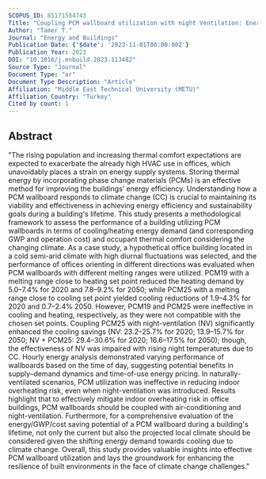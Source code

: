 ```yaml
---
SCOPUS_ID: 85171584743
Title: "Coupling PCM wallboard utilization with night Ventilation: Energy efficiency and overheating risk in office buildings under climate change impact"
Author: "Tamer T."
Journal: "Energy and Buildings"
Publication Date: {'$date': '2023-11-01T00:00:00Z'}
Publication Year: 2023
DOI: "10.1016/j.enbuild.2023.113482"
Source Type: "Journal"
Document Type: "ar"
Document Type Description: "Article"
Affiliation: "Middle East Technical University (METU)"
Affiliation Country: "Turkey"
Cited by count: 1
---
```


## Abstract
"The rising population and increasing thermal comfort expectations are expected to exacerbate the already high HVAC use in offices, which unavoidably places a strain on energy supply systems. Storing thermal energy by incorporating phase change materials (PCMs) is an effective method for improving the buildings’ energy efficiency. Understanding how a PCM wallboard responds to climate change (CC) is crucial to maintaining its viability and effectiveness in achieving energy efficiency and sustainability goals during a building's lifetime. This study presents a methodological framework to assess the performance of a building utilizing PCM wallboards in terms of cooling/heating energy demand (and corresponding GWP and operation cost) and occupant thermal comfort considering the changing climate. As a case study, a hypothetical office building located in a cold semi-arid climate with high diurnal fluctuations was selected, and the performance of offices orienting in different directions was evaluated when PCM wallboards with different melting ranges were utilized. PCM19 with a melting range close to heating set point reduced the heating demand by 5.0–7.4% for 2020 and 7.8–9.2% for 2050; while PCM25 with a melting range close to cooling set point yielded cooling reductions of 1.9–4.3% for 2020 and 0.7–2.4% 2050. However, PCM19 and PCM25 were ineffective in cooling and heating, respectively, as they were not compatible with the chosen set points. Coupling PCM25 with night-ventilation (NV) significantly enhanced the cooling savings (NV: 23.2–25.7% for 2020; 13.9–15.7% for 2050; NV + PCM25: 29.4–30.6% for 2020; 16.6–17.5% for 2050); though, the effectiveness of NV was impaired with rising night temperatures due to CC. Hourly energy analysis demonstrated varying performance of wallboards based on the time of day, suggesting potential benefits in supply–demand dynamics and time-of-use energy pricing. In naturally-ventilated scenarios, PCM utilization was ineffective in reducing indoor overheating risk, even when night-ventilation was introduced. Results highlight that to effectively mitigate indoor overheating risk in office buildings, PCM wallboards should be coupled with air-conditioning and night-ventilation. Furthermore, for a comprehensive evaluation of the energy/GWP/cost saving potential of a PCM wallboard during a building's lifetime, not only the current but also the projected local climate should be considered given the shifting energy demand towards cooling due to climate change. Overall, this study provides valuable insights into effective PCM wallboard utilization and lays the groundwork for enhancing the resilience of built environments in the face of climate change challenges."
